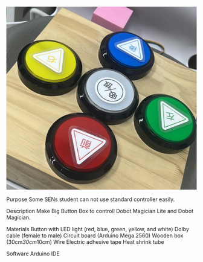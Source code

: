 ![image](https://github.com/wlchengivan/ButtonBox/blob/main/image.png)


Purpose
Some SENs student can not use standard controller easily.

Description
Make Big Button Box to controll Dobot Magician Lite and Dobot Magician.

Materials
Button with LED light (red, blue, green, yellow, and white)
Dolby cable (female to male)
Circuit board (Arduino Mega 2560)
Wooden box (30cm*30cm*10cm)
Wire
Electric adhesive tape
Heat shrink tube

Software
Arduino IDE
